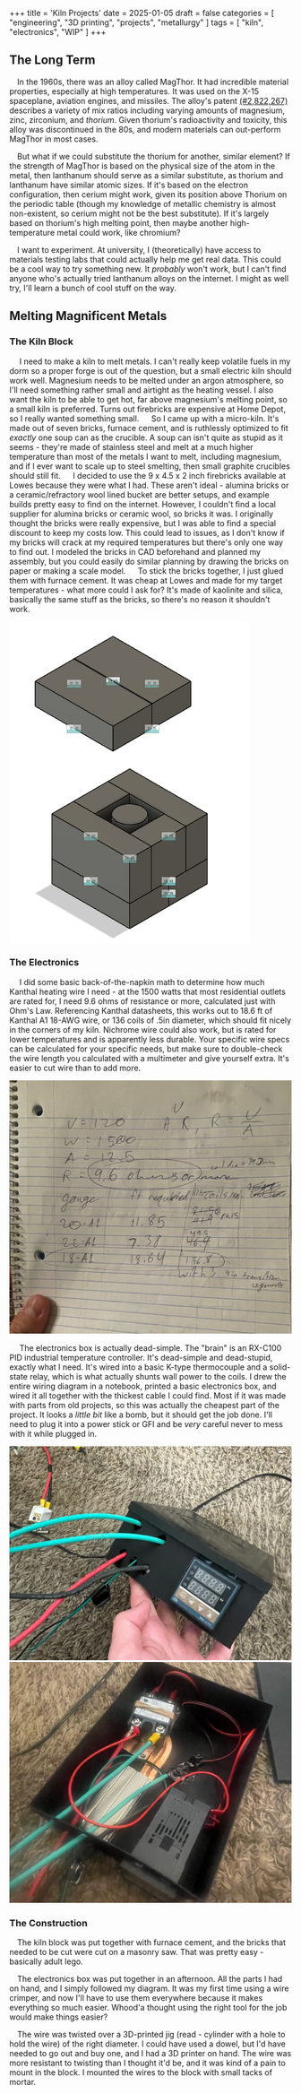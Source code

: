 +++
title = 'Kiln Projects'
date = 2025-01-05
draft = false
categories = [
    "engineering",
    "3D printing",
    "projects",
    "metallurgy"
]
tags = [
    "kiln",
    "electronics",
    "WIP"
]
+++


## The Long Term

&emsp;In the 1960s, there was an alloy called MagThor. It had incredible material properties, especially at high temperatures. It was used on the X-15 spaceplane, aviation engines, and missiles. The alloy's patent [(#2,822,267)](https://patentimages.storage.googleapis.com/39/2e/6b/8ddb6a765a5571/US2822267.pdf) describes a variety of mix ratios including varying amounts of magnesium, zinc, zirconium, and *thorium*. Given thorium's radioactivity and toxicity, this alloy was discontinued in the 80s, and modern materials can out-perform MagThor in most cases.

&emsp;But what if we could substitute the thorium for another, similar element? If the strength of MagThor is based on the physical size of the atom in the metal, then lanthanum should serve as a similar substitute, as thorium and lanthanum have similar atomic sizes. If it's based on the electron configuration, then cerium might work, given its position above Thorium on the periodic table (though my knowledge of metallic chemistry is almost non-existent, so cerium might not be the best substitute). If it's largely based on thorium's high melting point, then maybe another high-temperature metal could work, like chromium?

&emsp;I want to experiment. At university, I (theoretically) have access to materials testing labs that could actually help me get real data. This could be a cool way to try something new. It *probably* won't work, but I can't find anyone who's actually tried lanthanum alloys on the internet. I might as well try, I'll learn a bunch of cool stuff on the way.

## Melting Magnificent Metals

### The Kiln Block

&emsp; I need to make a kiln to melt metals. I can't really keep volatile fuels in my dorm so a proper forge is out of the question, but a small electric kiln should work well. Magnesium needs to be melted under an argon atmosphere, so I'll need something rather small and airtight as the heating vessel. I also want the kiln to be able to get hot, far above magnesium's melting point, so a small kiln is preferred. Turns out firebricks are expensive at Home Depot, so I really wanted something small.
&emsp; So I came up with a micro-kiln. It's made out of seven bricks, furnace cement, and is ruthlessly optimized to fit *exactly* one soup can as the crucible. A soup can isn't quite as stupid as it seems - they're made of stainless steel and melt at a much higher temperature than most of the metals I want to melt, including magnesium, and if I ever want to scale up to steel smelting, then small graphite crucibles should still fit.
&emsp; I decided to use the 9 x 4.5 x 2 inch firebricks available at Lowes because they were what I had. These aren't ideal - alumina bricks or a ceramic/refractory wool lined bucket are better setups, and example builds pretty easy to find on the internet. However, I couldn't find a local supplier for alumina bricks or ceramic wool, so bricks it was. I originally thought the bricks were really expensive, but I was able to find a special discount to keep my costs low. This could lead to issues, as I don't know if my bricks will crack at my required temperatures but there's only one way to find out. I modeled the bricks in CAD beforehand and planned my assembly, but you could easily do similar planning by drawing the bricks on paper or making a scale model. 
&emsp; To stick the bricks together, I just glued them with furnace cement. It was cheap at Lowes and made for my target temperatures - what more could I ask for? It's made of kaolinite and silica, basically the same stuff as the bricks, so there's no reason it shouldn't work.


![LEGO Kiln model](kilnLego.png)

### The Electronics 

&emsp; I did some basic back-of-the-napkin math to determine how much Kanthal heating wire I need - at the 1500 watts that most residential outlets are rated for, I need 9.6 ohms of resistance or more, calculated just with Ohm's Law. Referencing Kanthal datasheets, this works out to 18.6 ft of Kanthal A1 18-AWG wire, or 136 coils of .5in diameter, which should fit nicely in the corners of my kiln. Nichrome wire could also work, but is rated for lower temperatures and is apparently less durable. Your specific wire specs can be calculated for your specific needs, but make sure to double-check the wire length you calculated with a multimeter and give yourself extra. It's easier to cut wire than to add more. 

![Messy calculations](calculations.jpg)

&emsp; The electronics box is actually dead-simple. The "brain" is an RX-C100 PID industrial temperature controller. It's dead-simple and dead-stupid, exactly what I need. It's wired into a basic K-type thermocouple and a solid-state relay, which is what actually shunts wall power to the coils. I drew the entire wiring diagram in a notebook, printed a basic electronics box, and wired it all together with the thickest cable I could find. Most if it was made with parts from old projects, so this was actually the cheapest part of the project. It looks a *little bit* like a bomb, but it should get the job done. I'll need to plug it into a power stick or GFI and be *very* careful never to mess with it while plugged in. 

![Messy kiln box](kilnBox.jpg)
![Messy kiln box](kilnBox2.jpg)

### The Construction 

&emsp;The kiln block was put together with furnace cement, and the bricks that needed to be cut were cut on a masonry saw. That was pretty easy - basically adult lego. 

&emsp;The electronics box was put together in an afternoon. All the parts I had on hand, and I simply followed my diagram. It was my first time using a wire crimper, and now I'll have to use them everywhere because it makes everything so much easier. Whood'a thought using the right tool for the job would make things easier?

&emsp;The wire was twisted over a 3D-printed jig (read - cylinder with a hole to hold the wire) of the right diameter. I could have used a dowel, but I'd have needed to go out and buy one, and I had a 3D printer on hand. The wire was more resistant to twisting than I thought it'd be, and it was kind of a pain to mount in the block. I mounted the wires to the block with small tacks of mortar.